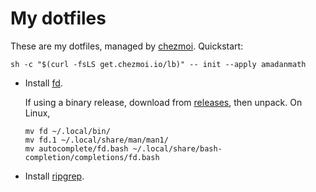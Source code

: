 # My dotfiles

These are my dotfiles, managed by [chezmoi](https://www.chezmoi.io/).
Quickstart:

```
sh -c "$(curl -fsLS get.chezmoi.io/lb)" -- init --apply amadanmath
```

* Install [fd](https://github.com/sharkdp/fd?tab=readme-ov-file#installation). 

  If using a binary release, download from [releases](https://github.com/sharkdp/fd/releases), then unpack. On Linux,

  ```
  mv fd ~/.local/bin/
  mv fd.1 ~/.local/share/man/man1/
  mv autocomplete/fd.bash ~/.local/share/bash-completion/completions/fd.bash
  ```

* Install [ripgrep](https://github.com/BurntSushi/ripgrep).
